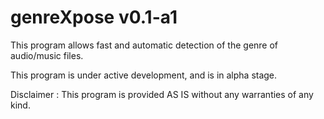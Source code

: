 genreXpose v0.1-a1
========

This program allows fast and automatic detection of the genre of audio/music files.

This program is under active development, and is in alpha stage.

Disclaimer : This program is provided AS IS without any warranties of any kind. 

